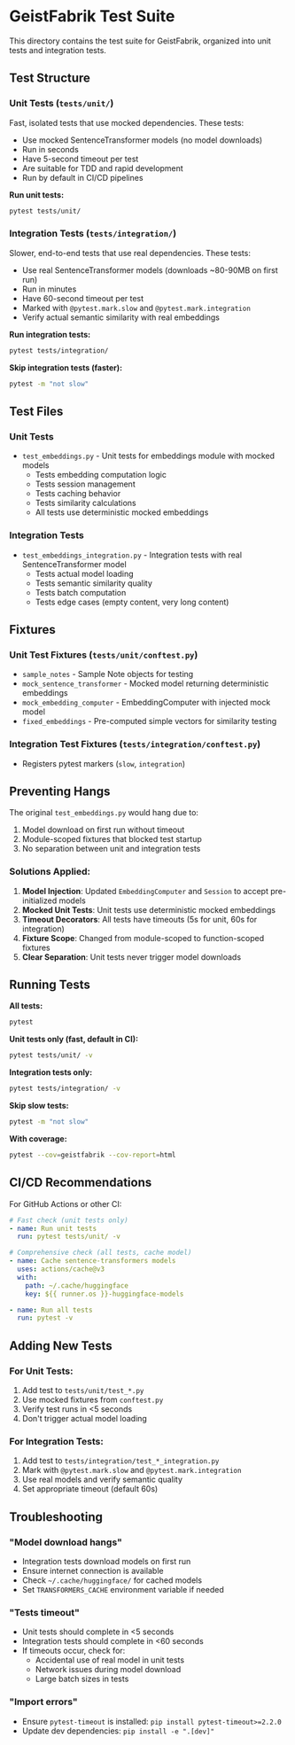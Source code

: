 # GeistFabrik Test Suite

This directory contains the test suite for GeistFabrik, organized into unit tests and integration tests.

## Test Structure

### Unit Tests (`tests/unit/`)

Fast, isolated tests that use mocked dependencies. These tests:
- Use mocked SentenceTransformer models (no model downloads)
- Run in seconds
- Have 5-second timeout per test
- Are suitable for TDD and rapid development
- Run by default in CI/CD pipelines

**Run unit tests:**
```bash
pytest tests/unit/
```

### Integration Tests (`tests/integration/`)

Slower, end-to-end tests that use real dependencies. These tests:
- Use real SentenceTransformer models (downloads ~80-90MB on first run)
- Run in minutes
- Have 60-second timeout per test
- Marked with `@pytest.mark.slow` and `@pytest.mark.integration`
- Verify actual semantic similarity with real embeddings

**Run integration tests:**
```bash
pytest tests/integration/
```

**Skip integration tests (faster):**
```bash
pytest -m "not slow"
```

## Test Files

### Unit Tests
- `test_embeddings.py` - Unit tests for embeddings module with mocked models
  - Tests embedding computation logic
  - Tests session management
  - Tests caching behavior
  - Tests similarity calculations
  - All tests use deterministic mocked embeddings

### Integration Tests
- `test_embeddings_integration.py` - Integration tests with real SentenceTransformer model
  - Tests actual model loading
  - Tests semantic similarity quality
  - Tests batch computation
  - Tests edge cases (empty content, very long content)

## Fixtures

### Unit Test Fixtures (`tests/unit/conftest.py`)
- `sample_notes` - Sample Note objects for testing
- `mock_sentence_transformer` - Mocked model returning deterministic embeddings
- `mock_embedding_computer` - EmbeddingComputer with injected mock model
- `fixed_embeddings` - Pre-computed simple vectors for similarity testing

### Integration Test Fixtures (`tests/integration/conftest.py`)
- Registers pytest markers (`slow`, `integration`)

## Preventing Hangs

The original `test_embeddings.py` would hang due to:
1. Model download on first run without timeout
2. Module-scoped fixtures that blocked test startup
3. No separation between unit and integration tests

### Solutions Applied:

1. **Model Injection**: Updated `EmbeddingComputer` and `Session` to accept pre-initialized models
2. **Mocked Unit Tests**: Unit tests use deterministic mocked embeddings
3. **Timeout Decorators**: All tests have timeouts (5s for unit, 60s for integration)
4. **Fixture Scope**: Changed from module-scoped to function-scoped fixtures
5. **Clear Separation**: Unit tests never trigger model downloads

## Running Tests

**All tests:**
```bash
pytest
```

**Unit tests only (fast, default in CI):**
```bash
pytest tests/unit/ -v
```

**Integration tests only:**
```bash
pytest tests/integration/ -v
```

**Skip slow tests:**
```bash
pytest -m "not slow"
```

**With coverage:**
```bash
pytest --cov=geistfabrik --cov-report=html
```

## CI/CD Recommendations

For GitHub Actions or other CI:

```yaml
# Fast check (unit tests only)
- name: Run unit tests
  run: pytest tests/unit/ -v

# Comprehensive check (all tests, cache model)
- name: Cache sentence-transformers models
  uses: actions/cache@v3
  with:
    path: ~/.cache/huggingface
    key: ${{ runner.os }}-huggingface-models

- name: Run all tests
  run: pytest -v
```

## Adding New Tests

### For Unit Tests:
1. Add test to `tests/unit/test_*.py`
2. Use mocked fixtures from `conftest.py`
3. Verify test runs in <5 seconds
4. Don't trigger actual model loading

### For Integration Tests:
1. Add test to `tests/integration/test_*_integration.py`
2. Mark with `@pytest.mark.slow` and `@pytest.mark.integration`
3. Use real models and verify semantic quality
4. Set appropriate timeout (default 60s)

## Troubleshooting

### "Model download hangs"
- Integration tests download models on first run
- Ensure internet connection is available
- Check `~/.cache/huggingface/` for cached models
- Set `TRANSFORMERS_CACHE` environment variable if needed

### "Tests timeout"
- Unit tests should complete in <5 seconds
- Integration tests should complete in <60 seconds
- If timeouts occur, check for:
  - Accidental use of real model in unit tests
  - Network issues during model download
  - Large batch sizes in tests

### "Import errors"
- Ensure `pytest-timeout` is installed: `pip install pytest-timeout>=2.2.0`
- Update dev dependencies: `pip install -e ".[dev]"`
